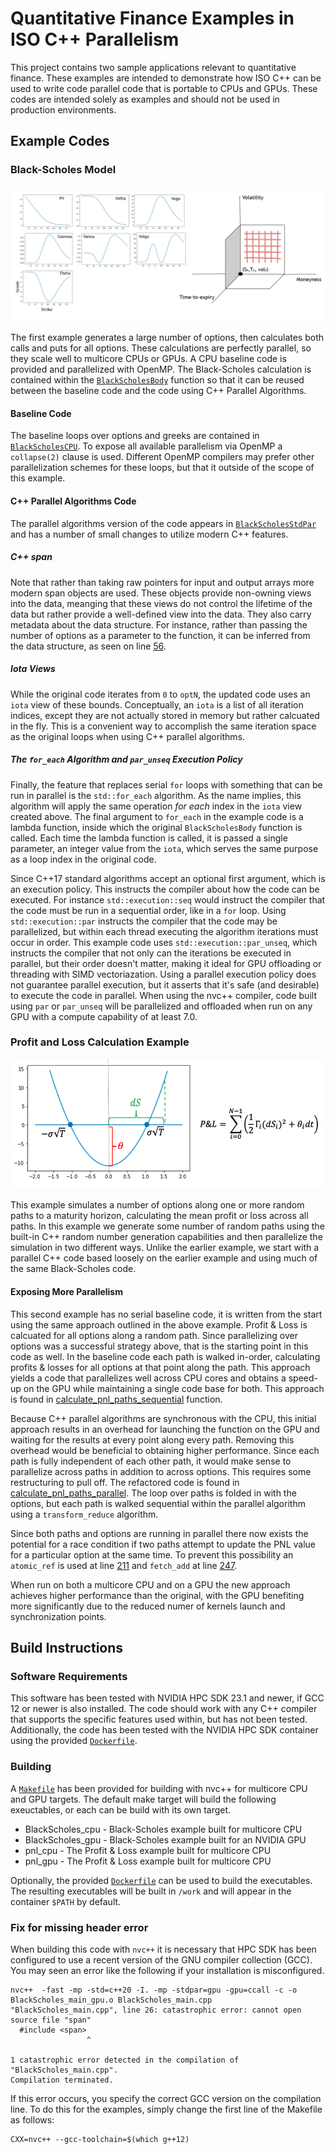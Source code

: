 # Quantitative Finance Examples in ISO C++ Parallelism

This project contains two sample applications relevant to quantitative finance.
These examples are intended to demonstrate how ISO C++ can be used to write code
parallel code that is portable to CPUs and GPUs. These codes are intended solely
as examples and should not be used in production environments.

## Example Codes

### Black-Scholes Model
![Graphical Example of BSM model](images/BSM-Example1.png)

The first example generates a large number of options, then calculates both
calls and puts for all options. These calculations are perfectly parallel, so
they scale well to multicore CPUs or GPUs. A CPU baseline code is provided and
parallelized with OpenMP. The Black-Scholes calculation is contained within the
[`BlackScholesBody`](BSM.hpp#L153) function so that it can be reused between the
baseline code and the code using C++ Parallel Algorithms.

#### Baseline Code
The baseline loops over options and greeks are contained in 
[`BlackScholesCPU`](BlackScholes_reference.cpp#L37). To expose all available
parallelism via OpenMP a `collapse(2)` clause is used. Different OpenMP
compilers may prefer other parallelization schemes for these loops, but that it
outside of the scope of this example.

#### C++ Parallel Algorithms Code
The parallel algorithms version of the code appears in
[`BlackScholesStdPar`](BlackScholes_stdpar.hpp#L46) and has a number of
small changes to utilize modern C++ features.

##### C++ span
Note that rather than taking raw pointers for input and output arrays more
modern span objects are used. These objects provide non-owning views
into the data, meanging that these views do not control the lifetime of the data
but rather provide a well-defined view into the data. They also carry metadata
about the data structure. For instance, rather than passing the number of
options as a parameter to the function, it can be inferred from the data 
structure, as seen on line [56](BlackScholes_stdpar.hpp#L56).

##### Iota Views
While the original code iterates from `0` to `optN`, the updated code uses an
`iota` view of these bounds. Conceptually, an `iota` is a list of all iteration
indices, except they are not actually stored in memory but rather calcuated in
the fly. This is a convenient way to accomplish the same iteration space as the
original loops when using C++ parallel algorithms. 

##### The `for_each` Algorithm and `par_unseq` Execution Policy
Finally, the feature that replaces serial `for` loops with something that can be
run in parallel is the `std::for_each` algorithm. As the name implies, this
algorithm will apply the same operation _for each_ index in the `iota` view
created above. The final argument to `for_each` in the example code is a lambda
function, inside which the original `BlackScholesBody` function is called.
Each time the lambda function is called, it is passed a single parameter, an
integer value from the `iota`, which serves the same purpose as a loop index in
the original code. 

Since C++17 standard algorithms accept an optional first argument, which is an
execution policy. This instructs the compiler about how the code can be
executed. For instance `std::execution::seq` would instruct the compiler that
the code must be run in a sequential order, like in a `for` loop. Using
`std::execution::par` instructs the compiler that the code may be parallelized,
but within each thread executing the algorithm iterations must occur in order.
This example code uses `std::execution::par_unseq`, which instructs the compiler
that not only can the iterations be executed in parallel, but their order
doesn't matter, making it ideal for GPU offloading or threading with SIMD
vectoriazation. Using a parallel execution policy does not guarantee parallel
execution, but it asserts that it's safe (and desirable) to execute the code in
parallel. When using the nvc++ compiler, code built using `par` or `par_unseq`
will be parallelized and offloaded when run on any GPU with a compute capability
of at least 7.0.

### Profit and Loss Calculation Example
![Graphical representation of the profit and loss simulation](images/PNL-Example1.png)

This example simulates a number of options along one or more random paths to a
maturity horizon, calculating the mean profit or loss across all paths. In this
example we generate some number of random paths using the built-in C++ random
number generation capabilities and then parallelize the simulation in two
different ways. Unlike the earlier example, we start with a parallel C++ code
based loosely on the earlier example and using much of the same Black-Scholes
code.

#### Exposing More Parallelism

This second example has no serial baseline code, it is written from the start
using the same approach outlined in the above example. Profit & Loss is
calcuated for all options along a random path. Since parallelizing over options
was a successful strategy above, that is the starting point in this code as
well. In the baseline code each path is walked in-order, calculating profits &
losses for all options at that point along the path. This approach yields a code
that parallelizes well across CPU cores and obtains a speed-up on the GPU while
maintaining a single code base for both. This approach is found in
[calculate_pnl_paths_sequential](pnl.cpp#L120) function. 

Because C++ parallel algorithms are synchronous with the CPU, this initial
approach results in an overhead for launching the function on the GPU and
waiting for the results at every point along every path. Removing this overhead
would be beneficial to obtaining higher performance. Since each path is fully
independent of each other path, it would make sense to parallelize across paths
in addition to across options. This requires some restructuring to pull off. The
refactored code is found in [calculate_pnl_paths_parallel](pnl.cpp#L187). The
loop over paths is folded in with the options, but each path is walked
sequential within the parallel algorithm using a `transform_reduce` algorithm. 

Since both paths and options are running in parallel there now exists the
potential for a race condition if two paths attempt to update the PNL value for
a particular option at the same time. To prevent this possibility an
`atomic_ref` is used at line [211](pnl.cpp#L211) and `fetch_add` at line
[247](pnl.cpp#L247).

When run on both a multicore CPU and on a GPU the new approach achieves higher
performance than the original, with the GPU benefiting more significantly due to
the reduced numer of kernels launch and synchronization points.

## Build Instructions

### Software Requirements

This software has been tested with NVIDIA HPC SDK 23.1 and newer, if GCC 12 or
newer is also installed. The code should work with any C++ compiler that
supports the specific features used within, but has not been tested.
Additionally, the code has been tested with the NVIDIA HPC SDK container using
the provided [`Dockerfile`](Dockerfile).  

### Building

A [`Makefile`](Makefile) has been provided for building with nvc++ for multicore
CPU and GPU targets. The default make target will build the following
exeuctables, or each can be build with its own target.

* BlackScholes_cpu - Black-Scholes example built for multicore CPU
* BlackScholes_gpu - Black-Scholes example built for an NVIDIA GPU
* pnl_cpu - The Profit & Loss example built for multicore CPU
* pnl_gpu - The Profit & Loss example built for multicore CPU

Optionally, the provided [`Dockerfile`](Dockerfile) can be used to build the executables. The
resulting executables will be built in `/work` and will appear in the container
`$PATH` by default.

### Fix for missing header error

When building this code with `nvc++` it is necessary that HPC SDK has been
configured to use a recent version of the GNU compiler collection (GCC). You may
seen an error like the following if your installation is misconfigured. 

```
nvc++  -fast -mp -std=c++20 -I. -mp -stdpar=gpu -gpu=ccall -c -o BlackScholes_main_gpu.o BlackScholes_main.cpp
"BlackScholes_main.cpp", line 26: catastrophic error: cannot open source file "span"
  #include <span>
                 ^

1 catastrophic error detected in the compilation of "BlackScholes_main.cpp".
Compilation terminated.
```

If this error occurs, you specify the correct GCC version on the compilation
line. To do this for the examples, simply change the first line of the Makefile
as follows:

```
CXX=nvc++ --gcc-toolchain=$(which g++12)
```
